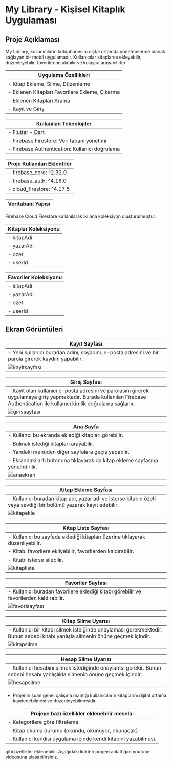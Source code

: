 # My Library - Kişisel Kitaplık Uygulaması

## Proje Açıklaması
My Library, kullanıcıların kütüphanesini dijital ortamda yönetmelerine olanak sağlayan bir mobil uygulamadır. Kullanıcılar kitaplarını ekleyebilir, düzenleyebilir, favorilerine alabilir ve kolayca arayabilirler.

|  Uygulama Özellikleri |
|----------------------------|
| - Kitap Ekleme, Silme, Düzenleme |
| - Eklenen Kitapları Favorilere Ekleme, Çıkarma |
| - Eklenen Kitapları Arama |
| - Kayıt ve Giriş |

|  Kullanılan Teknolojiler |
|----------------------------|
| - Flutter - Dart |
| - Firebase Firestore: Veri tabanı yönetimi |
| - Firebase Authentication: Kullanıcı doğrulama |

|  Proje Kullanılan Eklentiler | 
|----------------------------|
 | - firebase_core: ^2.32.0 |
 | - firebase_auth: ^4.16.0 |
 | - cloud_firestore: ^4.17.5 |
  

| Veritabanı Yapısı |
|----------------------------|
Firebase Cloud Firestore kullanılarak iki ana koleksiyon oluşturulmuştur.

| Kitaplar Koleksiyonu |
|----------------------------|
| - kitapAdi | 
| - yazarAdi | 
| - ozet | 
| - userId | 

| Favoriler Koleksiyonu |
|-----------------------|
| - kitapAdi |
| - yazarAdi |
| - ozet |
| - userId | 

##  Ekran Görüntüleri
| Kayıt Sayfası |
|----------------------------|
| - Yeni kullanıcı buradan adını, soyadını ,e-posta adresini ve bir parola girerek kaydını yapabilir. |
| ![kayitsayfası](https://github.com/user-attachments/assets/6e6bf29f-25a8-4696-b003-26f7fff49ca0) |

| Giriş Sayfası |
|----------------------------|
| - Kayıt olan kullanıcı e-posta adresini ve parolasını girerek uygulamaya giriş yapmaktadır. Burada kullanılan Firebase Authentication ile kullanıcı kimlik doğrulama sağlanır. |
| ![girissayfası](https://github.com/user-attachments/assets/c368a23a-8b22-4440-81de-f129eed383d1) | 

| Ana Sayfa |
|----------------------------|
| - Kullancı bu ekranda eklediği kitapları görebilir. |
| - Bulmak istediği kitapları arayabilir. |
| - Yandaki menüden diğer sayfalara geçiş yapablir. |
| - Ekrandaki artı butonuna tıklayarak da kitap ekleme sayfasına yönelndirilir. |
| ![anaekran](https://github.com/user-attachments/assets/1afaeb89-b8e7-4ba8-bcd7-818cf0f07b49) |

| Kitap Ekleme Sayfası |
|----------------------------|
| - Kullanıcı buradan kitap adı, yazar adı ve isterse kitabın özeti veya sevdiği bir bölümü yazarak kayıt edebilir. |
| ![kitapekle](https://github.com/user-attachments/assets/b7a8e821-a782-4442-b123-ef0b48ec85d1) |

| Kitap Liste Sayfası |
|----------------------------|
| - Kullanıcı bu sayfada eklediği kitapları üzerine tıklayarak düzenliyebilir. |
| - Kitabı favorilere ekliyebilir, favorilerden kaldırabilir. |
| - Kitabı isterse silebilir. |
| ![kitapliste](https://github.com/user-attachments/assets/9858d3f3-7fa6-4b92-bb55-bc1202d3fcd4) |

| Favoriler Sayfası |
|----------------------------|
| - Kullanıcı buradan favorilere eklediği kitabı görebilir ve favorilerden kaldırabilir. |
| ![favorisayfası](https://github.com/user-attachments/assets/88fb30b2-5038-4b20-818b-7a187fa4cb1c) |

| Kitap Silme Uyarısı |
|----------------------------|
| - Kullanıcı bir kitabı silmek isteiğinde onaylaması gerekmektedir. Bunun sebebi kitabı yanlışla silmenin önüne geçmek içindir. |
| ![kitapsilme](https://github.com/user-attachments/assets/92d2f1ce-c7bd-4c23-81e5-2a36cc65d26e) |

| Hesap Silme Uyarısı |
|----------------------------|
| - Kullanıcı hesabını silmek istediğinde onaylamsı gerekir. Bunun sebebi hesabı yanlışlıkla silmenin önüne geçmek içindir. |
| ![hesapsilme](https://github.com/user-attachments/assets/c3459d72-2e0a-4860-a331-a31d3e4b167f) |

- Projenin şuan genel çalışma mantığı kullanıcıların kitaplarını dijital ortama kaydedebilmesi ve düzenleyebilmesidir.

| Projeye bazı özellikler eklenebilir mesela: |
|----------------------------|
| - Kategorilere göre filtreleme |
| - Kitap okuma durumu (okundu, okunuyor, okunacak) |
| - Kullanıcı kendisi uygulama içinde kendi kitabını yazabilmesi. |

gibi özellikler eklenebilir. Aşağıdaki linkten projeyi anlattığım  youtube videosuna ulaşabilirsiniz. 

